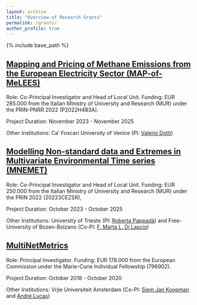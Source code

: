 ```yaml
---
layout: archive
title: "Overview of Research Grants"
permalink: /grants/
author_profile: true
---
```


{% include base_path %}

## [Mapping and Pricing of Methane Emissions from the European Electricity Sector (MAP-of-MeLEES)](https://rossiniluca.github.io/MAP-of-MeLEES/)

Role: Co-Principal Investigator and Head of Local Unit. Funding: EUR 285.000 from the Italian Ministry of University and Research (MUR) under the PRIN-PNRR 2022 (P2022H483A).

Project Duration: November 2023 - November 2025

Other Institutions: Ca' Foscari University of Venice (PI: [Valerio Dotti](https://valeriodotti.github.io))

## [Modelling Non-standard data and Extremes in Multivariate Environmental Time series (MNEMET)](https://rossiniluca.github.io/Mnemet/)

Role: Co-Principal Investigator and Head of Local Unit. Funding: EUR 250.000  from the Italian Ministry of University and Research (MUR) under the PRIN 2022 (20223CEZSR),

Project Duration: October 2023 - October 2025

Other Institutions: University of Trieste (PI: [Roberta Pappadà](https://deams.units.it/it/dipartimento/persone/personale-docente?q=it/node/17847)) and Free-University of Bozen-Bolzano (Co-PI: [F. Marta L. Di Lascio](http://www.fmldilascio.it))

## [MultiNetMetrics](https://rossiniluca.github.io/MultiNetMetrics/)

Role: Principal Investigator. Funding: EUR 178.000 from the European Commission under the Marie-Curie Individual Fellowship (796902).

Project Duration: October 2018 - October 2020

Other Institutions: Vrjie Universiteit Amsterdam (Co-PI: [Siem Jan Koopman](https://sjkoopman.net) and [André Lucas](https://personal.vu.nl/a.lucas/))
